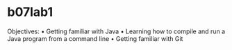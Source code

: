 # b07lab1
Objectives: 
• Getting familiar with Java
• Learning how to compile and run a Java program from a command line
• Getting familiar with Git
